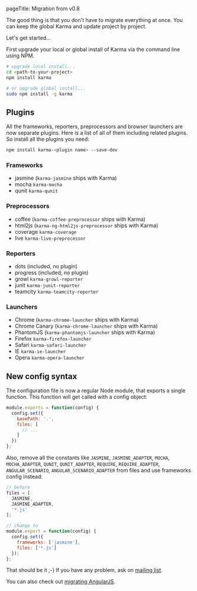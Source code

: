 pageTitle: Migration from v0.8


The good thing is that you don't have to migrate everything at once. You can keep the global Karma and update project by project.

Let's get started...

First upgrade your local or global install of Karma via the command line using NPM.
```bash
# upgrade local install...
cd <path-to-your-project>
npm install karma

# or upgrade global install...
sudo npm install -g karma
```

## Plugins

All the frameworks, reporters, preprocessors and browser launchers are now separate plugins. Here is a list of all of them including related plugins. So install all the plugins you need:
```bash
npm install karma-<plugin name> --save-dev
```

### Frameworks
- jasmine (`karma-jasmine` ships with Karma)
- mocha   `karma-mocha`
- qunit   `karma-qunit`


### Preprocessors
- coffee    (`karma-coffee-preprocessor` ships with Karma)
- html2js   (`karma-ng-html2js-preprocessor` ships with Karma)
- coverage  `karma-coverage`
- live      `karma-live-preprocessor`

### Reporters
- dots (included, no plugin)
- progress (included, no plugin)
- growl `karma-growl-reporter`
- junit `karma-junit-reporter`
- teamcity `karma-teamcity-reporter`

### Launchers
- Chrome        (`karma-chrome-launcher` ships with Karma)
- Chrome Canary (`karma-chrome-launcher` ships with Karma)
- PhantomJS     (`karma-phantomjs-launcher` ships with Karma)
- Firefox       `karma-firefox-launcher`
- Safari        `karma-safari-launcher`
- IE            `karma-ie-launcher`
- Opera         `karma-opera-launcher`


## New config syntax
The configuration file is now a regular Node module, that exports a single function. This function will get called with a config object:
```javascript
module.exports = function(config) {
  config.set({
    basePath: '.',
    files: [
      // ...
    ]
  })
};
```

Also, remove all the constants like `JASMINE`, `JASMINE_ADAPTER`, `MOCHA`, `MOCHA_ADAPTER`, `QUNIT`, `QUNIT_ADAPTER`, `REQUIRE`, `REQUIRE_ADAPTER`, `ANGULAR_SCENARIO`, `ANGULAR_SCENARIO_ADAPTER` from files and use frameworks config instead:
```javascript
// before
files = [
  JASMINE,
  JASMINE_ADAPTER,
  '*.js'
];

// change to
module.export = function(config) {
  config.set({
    frameworks: ['jasmine'],
    files: ['*.js']
  });
};
```

That should be it ;-) If you have any problem, ask on [mailing list](https://groups.google.com/forum/?fromgroups#!forum/karma-users).

You can also check out [migrating AngularJS](https://github.com/angular/angular.js/commit/29f96c852c355d0e283a64111d4923d1bcde8f5f).
